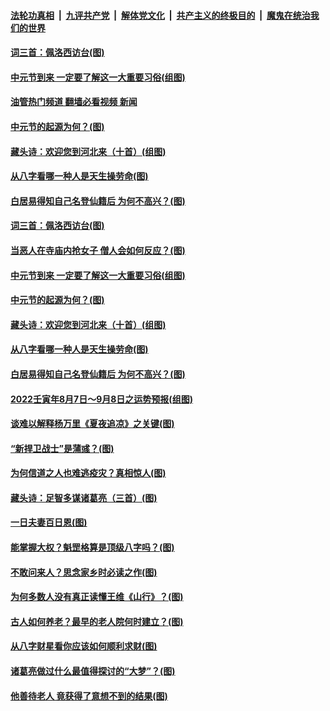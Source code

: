 ####  [法轮功真相](../../../../basic/blob/master/README.md?t=08120731) &nbsp;|&nbsp; [九评共产党](../../../../9ping.md/blob/master/README.md?t=08120731) &nbsp;|&nbsp; [解体党文化](../../../../jtdwh.md/blob/master/README.md?t=08120731)  &nbsp;|&nbsp; [共产主义的终极目的](../../../../gczydzjmd.md/blob/master/README.md?t=08120731) &nbsp;|&nbsp; [魔鬼在统治我们的世界](../../../../mgztzwmdsj.md/blob/master/README.md?t=08120731) 

#### [词三首：佩洛西访台(图)](../pages/p7/1014004.md?t=08120731) 

#### [中元节到来 一定要了解这一大重要习俗(组图)](../pages/p7/1014043.md?t=08120731) 

#### [油管热门频道 翻墙必看视频 新闻](http://45.76.130.85:81/youtube.html?08120731)

#### [中元节的起源为何？(图)](../pages/p7/1014040.md?t=08120731) 

#### [藏头诗：欢迎您到河北来（十首）(组图)](../pages/p7/1013907.md?t=08120731) 

#### [从八字看哪一种人是天生操劳命(图)](../pages/p7/1012782.md?t=08120731) 

#### [白居易得知自己名登仙籍后 为何不高兴？(图)](../pages/p7/1013909.md?t=08120731) 

#### [词三首：佩洛西访台(图)](../pages/p7/1014004.md?t=08120731) 

#### [当恶人在寺庙内抢女子 僧人会如何反应？(图)](../pages/p7/1013616.md?t=08120731) 

#### [中元节到来 一定要了解这一大重要习俗(组图)](../pages/p7/1014043.md?t=08120731) 

#### [中元节的起源为何？(图)](../pages/p7/1014040.md?t=08120731) 

#### [藏头诗：欢迎您到河北来（十首）(组图)](../pages/p7/1013907.md?t=08120731) 

#### [从八字看哪一种人是天生操劳命(图)](../pages/p7/1012782.md?t=08120731) 

#### [白居易得知自己名登仙籍后 为何不高兴？(图)](../pages/p7/1013909.md?t=08120731) 

#### [2022壬寅年8月7日～9月8日之运势预报(组图)](../pages/p7/1013902.md?t=08120731) 

#### [谈难以解释杨万里《夏夜追凉》之关键(图)](../pages/p7/1013705.md?t=08120731) 

#### [“新捍卫战士”是蒲彧？(图)](../pages/p7/1013852.md?t=08120731) 

#### [为何信道之人也难逃疫灾？真相惊人(图)](../pages/p7/1013379.md?t=08120731) 

#### [藏头诗：足智多谋诸葛亮（三首）(图)](../pages/p7/1013687.md?t=08120731) 

#### [一日夫妻百日恩(图)](../pages/p7/1013204.md?t=08120731) 

#### [能掌握大权？魁罡格算是顶级八字吗？(图)](../pages/p7/1012733.md?t=08120731) 

#### [不敢问来人？思念家乡时必读之作(图)](../pages/p7/1013708.md?t=08120731) 

#### [为何多数人没有真正读懂王维《山行》？(图)](../pages/p7/1013694.md?t=08120731) 

#### [古人如何养老？最早的老人院何时建立？(图)](../pages/p7/1013351.md?t=08120731) 

#### [从八字财星看你应该如何顺利求财(图)](../pages/p7/1012773.md?t=08120731) 

#### [诸葛亮做过什么最值得探讨的“大梦”？(图)](../pages/p7/1013608.md?t=08120731) 

#### [他善待老人 竟获得了意想不到的结果(图)](../pages/p7/1013480.md?t=08120731) 

<img src='http://gfw-breaker.win/goodnews/indexes/p7.md' width='0px' height='0px'/>
